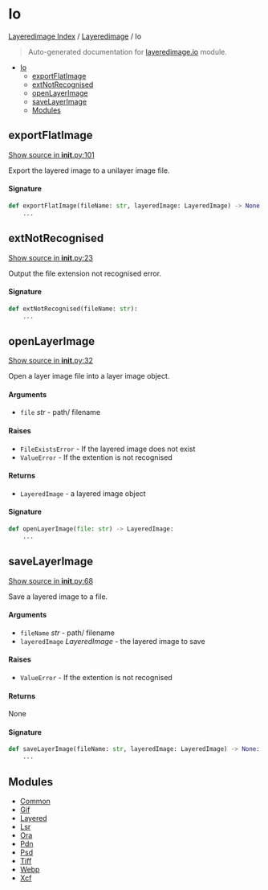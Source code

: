 # Io

[Layeredimage Index](../../README.md#layeredimage-index) /
[Layeredimage](../index.md#layeredimage) /
Io

> Auto-generated documentation for [layeredimage.io](../../../../layeredimage/io/__init__.py) module.

- [Io](#io)
  - [exportFlatImage](#exportflatimage)
  - [extNotRecognised](#extnotrecognised)
  - [openLayerImage](#openlayerimage)
  - [saveLayerImage](#savelayerimage)
  - [Modules](#modules)

## exportFlatImage

[Show source in __init__.py:101](../../../../layeredimage/io/__init__.py#L101)

Export the layered image to a unilayer image file.

#### Signature

```python
def exportFlatImage(fileName: str, layeredImage: LayeredImage) -> None:
    ...
```



## extNotRecognised

[Show source in __init__.py:23](../../../../layeredimage/io/__init__.py#L23)

Output the file extension not recognised error.

#### Signature

```python
def extNotRecognised(fileName: str):
    ...
```



## openLayerImage

[Show source in __init__.py:32](../../../../layeredimage/io/__init__.py#L32)

Open a layer image file into a layer image object.

#### Arguments

- `file` *str* - path/ filename

#### Raises

- `FileExistsError` - If the layered image does not exist
- `ValueError` - If the extention is not recognised

#### Returns

- `LayeredImage` - a layered image object

#### Signature

```python
def openLayerImage(file: str) -> LayeredImage:
    ...
```



## saveLayerImage

[Show source in __init__.py:68](../../../../layeredimage/io/__init__.py#L68)

Save a layered image to a file.

#### Arguments

- `fileName` *str* - path/ filename
- `layeredImage` *LayeredImage* - the layered image to save

#### Raises

- `ValueError` - If the extention is not recognised

#### Returns

None

#### Signature

```python
def saveLayerImage(fileName: str, layeredImage: LayeredImage) -> None:
    ...
```



## Modules

- [Common](./common.md)
- [Gif](./gif.md)
- [Layered](./layered.md)
- [Lsr](./lsr.md)
- [Ora](./ora.md)
- [Pdn](./pdn.md)
- [Psd](./psd.md)
- [Tiff](./tiff.md)
- [Webp](./webp.md)
- [Xcf](./xcf.md)